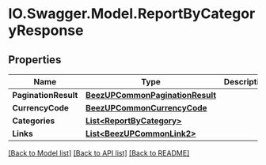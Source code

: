 # IO.Swagger.Model.ReportByCategoryResponse
## Properties

Name | Type | Description | Notes
------------ | ------------- | ------------- | -------------
**PaginationResult** | [**BeezUPCommonPaginationResult**](BeezUPCommonPaginationResult.md) |  | [optional] 
**CurrencyCode** | [**BeezUPCommonCurrencyCode**](BeezUPCommonCurrencyCode.md) |  | [optional] 
**Categories** | [**List&lt;ReportByCategory&gt;**](ReportByCategory.md) |  | [optional] 
**Links** | [**List&lt;BeezUPCommonLink2&gt;**](BeezUPCommonLink2.md) |  | [optional] 

[[Back to Model list]](../README.md#documentation-for-models) [[Back to API list]](../README.md#documentation-for-api-endpoints) [[Back to README]](../README.md)

